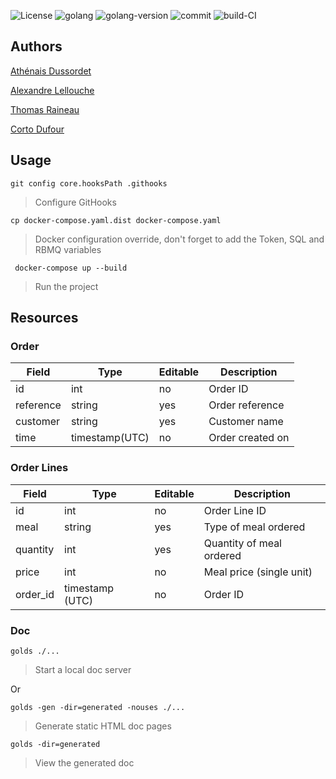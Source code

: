 ![License](https://img.shields.io/github/license/HETIC-MT-P2021/CQRSES_GROUP5)
![golang](https://img.shields.io/github/languages/top/HETIC-MT-P2021/CQRSES_GROUP5)
![golang-version](https://img.shields.io/github/go-mod/go-version/HETIC-MT-P2021/CQRSES_GROUP5)
![commit](https://img.shields.io/github/last-commit/HETIC-MT-P2021/CQRSES_GROUP5)
![build-CI](https://img.shields.io/github/workflow/status/HETIC-MT-P2021/CQRSES_GROUP5/CI)

## Authors

[Athénais Dussordet](https://github.com/Araknyfe)

[Alexandre Lellouche](https://github.com/AlexandreLch)

[Thomas Raineau](https://github.com/Traineau)

[Corto Dufour](https://github.com/SteakBarbare)

## Usage

`git config core.hooksPath .githooks`

> Configure GitHooks

`cp docker-compose.yaml.dist docker-compose.yaml`

> Docker configuration override, don't forget to add the Token, SQL and RBMQ variables

` docker-compose up --build`

> Run the project

## Resources

### Order

| Field     | Type           | Editable | Description      |
| --------- | -------------- | -------- | ---------------- |
| id        | int            | no       | Order ID         |
| reference | string         | yes      | Order reference  |
| customer  | string         | yes      | Customer name    |
| time      | timestamp(UTC) | no       | Order created on |

### Order Lines

| Field    | Type            | Editable | Description              |
| -------- | --------------- | -------- | ------------------------ |
| id       | int             | no       | Order Line ID            |
| meal     | string          | yes      | Type of meal ordered     |
| quantity | int             | yes      | Quantity of meal ordered |
| price    | int             | no       | Meal price (single unit) |
| order_id | timestamp (UTC) | no       | Order ID                 |

### Doc

`golds ./...`

> Start a local doc server

Or

`golds -gen -dir=generated -nouses ./...`

> Generate static HTML doc pages

`golds -dir=generated`

> View the generated doc
